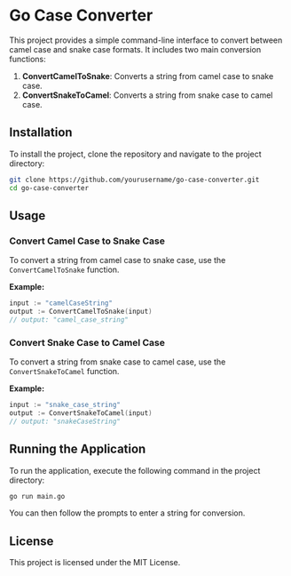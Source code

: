 # Go Case Converter

This project provides a simple command-line interface to convert between camel case and snake case formats. It includes two main conversion functions:

1. **ConvertCamelToSnake**: Converts a string from camel case to snake case.
2. **ConvertSnakeToCamel**: Converts a string from snake case to camel case.

## Installation

To install the project, clone the repository and navigate to the project directory:

```bash
git clone https://github.com/yourusername/go-case-converter.git
cd go-case-converter
```

## Usage

### Convert Camel Case to Snake Case

To convert a string from camel case to snake case, use the `ConvertCamelToSnake` function. 

**Example:**

```go
input := "camelCaseString"
output := ConvertCamelToSnake(input)
// output: "camel_case_string"
```

### Convert Snake Case to Camel Case

To convert a string from snake case to camel case, use the `ConvertSnakeToCamel` function.

**Example:**

```go
input := "snake_case_string"
output := ConvertSnakeToCamel(input)
// output: "snakeCaseString"
```

## Running the Application

To run the application, execute the following command in the project directory:

```bash
go run main.go
```

You can then follow the prompts to enter a string for conversion.

## License

This project is licensed under the MIT License.